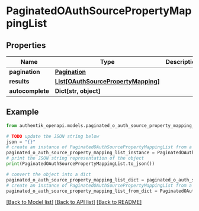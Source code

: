 # PaginatedOAuthSourcePropertyMappingList


## Properties

Name | Type | Description | Notes
------------ | ------------- | ------------- | -------------
**pagination** | [**Pagination**](Pagination.md) |  | 
**results** | [**List[OAuthSourcePropertyMapping]**](OAuthSourcePropertyMapping.md) |  | 
**autocomplete** | **Dict[str, object]** |  | 

## Example

```python
from authentik_openapi.models.paginated_o_auth_source_property_mapping_list import PaginatedOAuthSourcePropertyMappingList

# TODO update the JSON string below
json = "{}"
# create an instance of PaginatedOAuthSourcePropertyMappingList from a JSON string
paginated_o_auth_source_property_mapping_list_instance = PaginatedOAuthSourcePropertyMappingList.from_json(json)
# print the JSON string representation of the object
print(PaginatedOAuthSourcePropertyMappingList.to_json())

# convert the object into a dict
paginated_o_auth_source_property_mapping_list_dict = paginated_o_auth_source_property_mapping_list_instance.to_dict()
# create an instance of PaginatedOAuthSourcePropertyMappingList from a dict
paginated_o_auth_source_property_mapping_list_from_dict = PaginatedOAuthSourcePropertyMappingList.from_dict(paginated_o_auth_source_property_mapping_list_dict)
```
[[Back to Model list]](../README.md#documentation-for-models) [[Back to API list]](../README.md#documentation-for-api-endpoints) [[Back to README]](../README.md)


